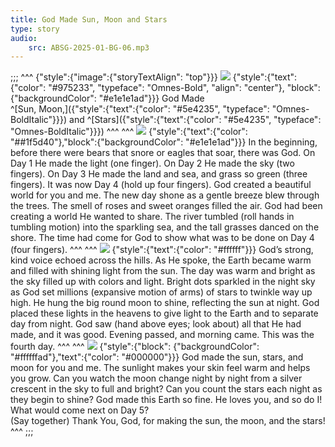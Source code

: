 ```yaml
---
title: God Made Sun, Moon and Stars
type: story
audio:
    src: ABSG-2025-01-BG-06.mp3
---
```


;;;
^^^
{"style":{"image":{"storyTextAlign": "top"}}}
![](06-00.png)
{"style":{"text":{"color": "#975233", "typeface": "Omnes-Bold", "align": "center"}, "block":{"backgroundColor": "#e1e1e1ad"}}}
God Made\
^[Sun, Moon,]({"style":{"text":{"color": "#5e4235", "typeface": "Omnes-BoldItalic"}}}) and ^[Stars]({"style":{"text":{"color": "#5e4235", "typeface": "Omnes-BoldItalic"}}}) 
^^^
^^^
![](06-01.png)
{"style":{"text":{"color": "##1f5d40"},"block":{"backgroundColor": "#e1e1e1ad"}}}
In the beginning, before there were bears that snore or eagles that soar, there was God.  On Day 1 He made the light (one finger). On Day 2 He made the sky (two fingers). On Day 3 He made the land and sea, and grass so green (three fingers). It was now Day 4 (hold up four fingers). God created a beautiful world for you and me. The new day shone as a gentle breeze blew through the trees.  The smell of roses and sweet oranges filled the air. God had been creating a world He wanted to share.  The river tumbled (roll hands in tumbling motion) into the sparkling sea, and the tall grasses danced on the shore.  The time had come for God to show what was to be done on Day 4 (four fingers). 
^^^
^^^
![](06-02.png)
{"style":{"text":{"color": "#ffffff"}}}
God’s strong, kind voice echoed across the hills. As He spoke, the Earth became warm and filled with shining light from the sun.  The day was warm and bright as the sky filled up with colors and light. Bright dots sparkled in the night sky as God set millions (expansive motion of arms) of stars to twinkle way up high. He hung the big round moon to shine, reflecting the sun at night. God placed these lights in the heavens to give light to the Earth and to separate day from night.  God saw (hand above eyes; look about) all that He had made, and it was good. Evening passed, and morning came. This was the fourth day.
^^^
^^^
![](06-03.png)
{"style":{"block": {"backgroundColor": "#ffffffad"},"text":{"color": "#000000"}}}
God made the sun, stars, and moon for you and me. The sunlight makes your skin feel warm and helps you grow. Can you watch the moon change night by night from a silver crescent in the sky to full and bright?  Can you count the stars each night as they begin to shine? God made this Earth so fine. He loves you, and so do I! What would come next on Day 5?\
(Say together) Thank You, God, for making the sun, the moon, and the stars!
^^^
;;;
